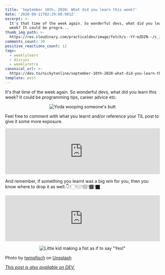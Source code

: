 ```yaml
---
title: 'September 10th, 2020: What did you learn this week?'
date: '2020-09-11T02:29:08.901Z'
excerpt: >-
  It's that time of the week again. So wonderful devs, what did you learn this
  week? It could be progra...
thumb_img_path: >-
  https://res.cloudinary.com/practicaldev/image/fetch/s--YY-mZDZN--/c_imagga_scale,f_auto,fl_progressive,h_420,q_auto,w_1000/https://dev-to-uploads.s3.amazonaws.com/i/es5mowx2k0zpnchrgz8p.jpg
comments_count: 30
positive_reactions_count: 12
tags:
  - weeklylearn
  - discuss
  - weeklyretro
canonical_url: >-
  https://dev.to/nickytonline/september-10th-2020-what-did-you-learn-this-week-41d8
template: post
---
```

It's that time of the week again. So wonderful devs, what did you learn this week? It could be programming tips, career advice etc.

<center>

![Yoda wooping someone's butt](https://media.giphy.com/media/yDYAHbqe5DfyM/giphy.gif)
</center>

Feel free to comment with what you learnt and/or reference your TIL post to give it some more exposure.


<iframe class="liquidTag" src="https://dev.to/embed/tag?args=todayilearned" style="border: 0; width: 100%;"></iframe>


And remember, if something you learnt was a big win for you, then you know where to drop it as well.👇👇🏻👇🏼👇🏽👇🏾👇🏿


<iframe class="liquidTag" src="https://dev.to/embed/link?args=https%3A%2F%2Fdev.to%2Fdevteam%2Fwhat-was-your-win-this-week-3fe0" style="border: 0; width: 100%;"></iframe>


<center>

![Little kid making a fist as if to say "Yes!"](https://media.giphy.com/media/6brH8dM3zeMyA/giphy.gif)
</center>

Photo by [twinsfisch](https://unsplash.com/@twinsfisch?utm_source=unsplash&utm_medium=referral&utm_content=creditCopyText) on [Unsplash](https://unsplash.com/s/photos/learning?utm_source=unsplash&utm_medium=referral&utm_content=creditCopyText)

*[This post is also available on DEV.](https://dev.to/nickytonline/september-10th-2020-what-did-you-learn-this-week-41d8)*


<script>
const parent = document.getElementsByTagName('head')[0];
const script = document.createElement('script');
script.type = 'text/javascript';
script.src = 'https://cdnjs.cloudflare.com/ajax/libs/iframe-resizer/4.1.1/iframeResizer.min.js';
script.charset = 'utf-8';
script.onload = function() {
    window.iFrameResize({}, '.liquidTag');
};
parent.appendChild(script);
</script>    
